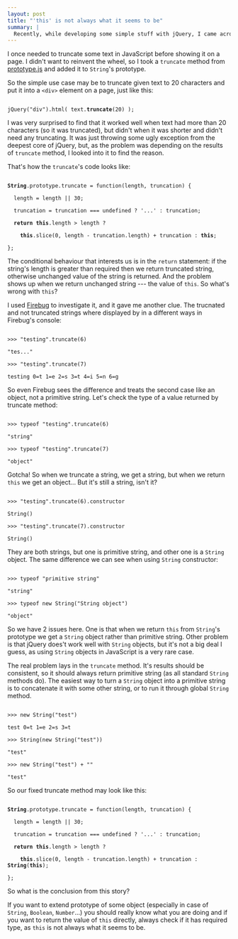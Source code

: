 ```yaml
---
layout: post
title: "'this' is not always what it seems to be"
summary: |
  Recently, while developing some simple stuff with jQuery, I came across strange problem with strings in JavaScript. After hours of debugging and investigating, it turned out to be a result of confusion between primitive strings and `String` objects in JavaScript. If you don't want to repeat my mistakes and would like to understand a&nbsp;little bit more about strings in JavaScript, this post is for you.
---
```


I once needed to truncate some text in JavaScript before showing it on a page. I&nbsp;didn't want to reinvent the wheel, so I took a `truncate` method from [prototype.js](http://www.prototypejs.org/api/string/truncate) and added it to `String`'s prototype.

So the simple use case may be to truncate given text to 20 characters and put it into a `<div>` element on a page, just like this:

<code class="snippet"> 
jQuery("div").html( text.<strong>truncate</strong>(20) );
</code>

I was very surprised to find that it worked well when text had more than 20 characters (so it was truncated), but didn't when it was shorter and didn't need any truncating. It was just throwing some ugly exception from the deepest core of jQuery, but, as the problem was depending on the results of `truncate` method, I&nbsp;looked into it to find the reason.

That's how the `truncate`'s code looks like:

<code class="snippet"> 
<strong>String</strong>.prototype.truncate = function(length, truncation) {<br/>
&nbsp;&nbsp;length = length || 30;<br/>
&nbsp;&nbsp;truncation = truncation === undefined ? '...' : truncation;<br/>
&nbsp;&nbsp;<strong>return</strong> <strong>this</strong>.length > length ?<br/>
&nbsp;&nbsp;&nbsp;&nbsp;<strong>this</strong>.slice(0, length - truncation.length) + truncation : <strong>this</strong>;<br/>
};
</code>

The conditional behaviour that interests us is in the `return` statement: if the string's length is greater than required then we return truncated string, otherwise unchanged value of the string is returned. And the problem shows up when we return unchanged string --- the value of `this`. So what's wrong with `this`?

I used [Firebug](http://getfirebug.com) to investigate it, and it gave me another clue. The trucnated and not truncated strings where displayed by in a different ways in Firebug's console:

<code class="firebug">
<span class="query">&gt;&gt;&gt; "testing".truncate(6)</span><br/>
<span class="string">"tes..."</span><br/>
<span class="query">&gt;&gt;&gt; "testing".truncate(7)</span><br/>
<span class="object">testing 0=<span class="value">t</span> 1=<span class="value">e</span> 2=<span class="value">s</span> 3=<span class="value">t</span> 4=<span class="value">i</span> 5=<span class="value">n</span> 6=<span class="value">g</span></span>
</code>

So even Firebug sees the difference and treats the second case like an object, not a&nbsp;primitive string. Let's check the type of a value returned by truncate method:

<code class="firebug">
<span class="query">&gt;&gt;&gt; typeof "testing".truncate(6)</span><br/>
<span class="string">"string"</span><br/>
<span class="query">&gt;&gt;&gt; typeof "testing".truncate(7)</span><br/>
<span class="string">"object"</span>
</code>

Gotcha! So when we truncate a string, we get a string, but when we return `this` we get an object... But it's still a string, isn't it?

<code class="firebug">
<span class="query">&gt;&gt;&gt; "testing".truncate(6).constructor</span><br/>
<span class="function">String()</span><br/>
<span class="query">&gt;&gt;&gt; "testing".truncate(7).constructor</span><br/>
<span class="function">String()</span>
</code>

They are both strings, but one is primitive string, and other one is a `String` object. The same difference we can see when using `String` constructor:

<code class="firebug">
<span class="query">&gt;&gt;&gt; typeof "primitive string"</span><br/>
<span class="string">"string"</span><br/>
<span class="query">&gt;&gt;&gt; typeof new String("String object")</span><br/>
<span class="string">"object"</span>
</code>

So we have 2 issues here. One is that when we return `this` from `String`'s prototype we get a `String` object rather than primitive string. Other problem is that jQuery does't work well with `String` objects, but it's not a big deal I guess, as using `String` objects in JavaScript is a very rare case.

The real problem lays in the `truncate` method. It's results should be consistent, so it should always return primitive string (as all standard `String` methods do). The easiest way to turn a `String` object into a primitive string is to concatenate it with some other string, or to run it through global `String` method.

<code class="firebug">
<span class="query">&gt;&gt;&gt; new String("test")</span><br/>
<span class="object">test 0=<span class="value">t</span> 1=<span class="value">e</span> 2=<span class="value">s</span> 3=<span class="value">t</span></span><br/>
<span class="query">&gt;&gt;&gt; String(new String("test"))</span><br/>
<span class="string">"test"</span><br/>
<span class="query">&gt;&gt;&gt; new String("test") + ""</span><br/>
<span class="string">"test"</span>
</code>

So our fixed truncate method may look like this:

<code class="snippet"> 
<strong>String</strong>.prototype.truncate = function(length, truncation) {<br/>
&nbsp;&nbsp;length = length || 30;<br/>
&nbsp;&nbsp;truncation = truncation === undefined ? '...' : truncation;<br/>
&nbsp;&nbsp;<strong>return</strong> <strong>this</strong>.length > length ?<br/>
&nbsp;&nbsp;&nbsp;&nbsp;<strong>this</strong>.slice(0, length - truncation.length) + truncation : <strong>String</strong>(<strong>this</strong>);<br/>
};
</code>

So what is the conclusion from this story?

If you want to extend prototype of some object (especially in case of `String`, `Boolean`, `Number`...) you should really know what you are doing and if you want to return the value of `this` directly, always check if it has required type, as `this` is not always what it seems to be.

